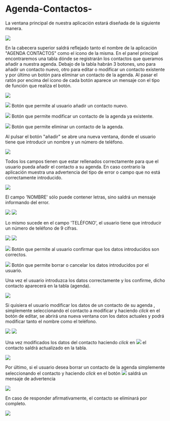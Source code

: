 # Agenda-Contactos-
La ventana principal de nuestra aplicación estará diseñada de la siguiente manera.

![](https://github.com/CAMP09/Agenda-Contactos-/blob/main/GestionContactos/img/imgInicial.png)

En la cabecera superior saldrá reflejado tanto el nombre de la aplicación "AGENDA CONTACTOS" como el icono de la misma.
En el panel principal encontraremos una tabla dónde se registrarán los contactos que queramos añadir a nuestra agenda.
Debajo de la tabla habrán 3 botones, uno para añadir un contacto nuevo, otro para editar o modificar un contacto existente y por último un botón para eliminar un contacto de la agenda. Al pasar el ratón por encima del icono de cada botón aparece un mensaje con el tipo de función que realiza el botón.

![](https://github.com/CAMP09/Agenda-Contactos-/blob/main/GestionContactos/img/img3Iconos.png)

![](https://github.com/CAMP09/Agenda-Contactos-/blob/main/GestionContactos/img/imgAdd.png) Botón que permite al usuario añadir un contacto nuevo.

![](https://github.com/CAMP09/Agenda-Contactos-/blob/main/GestionContactos/img/imgEdit.png) Botón que permite modificar un contacto de la agenda ya existente.

![](https://github.com/CAMP09/Agenda-Contactos-/blob/main/GestionContactos/img/imgDelete.png) Botón que permite eliminar un contacto de la agenda.

Al pulsar el botón "añadir" se abre una nueva ventana, donde el usuario tiene que introducir un nombre y un número de teléfono.

![](https://github.com/CAMP09/Agenda-Contactos-/blob/main/GestionContactos/img/imgNuevoContacto.png)

Todos los campos tienen que estar rellenados correctamente para que el usuario pueda añadir el contacto a su agenda. En caso contrario la aplicación muestra una advertencia del tipo de error o campo que no está correctamente introducido.

![](https://github.com/CAMP09/Agenda-Contactos-/blob/main/GestionContactos/img/imgCamposVacios.png)

El campo 'NOMBRE' sólo puede contener letras, sino saldrá un mensaje informando del error.

![](https://github.com/CAMP09/Agenda-Contactos-/blob/main/GestionContactos/img/imgLetras.png)
![](https://github.com/CAMP09/Agenda-Contactos-/blob/main/GestionContactos/img/imgAdd.png)

Lo mismo sucede en el campo 'TELÉFONO', el usuario tiene que introducir un número de teléfono de 9 cifras.

![](RackMultipart20231128-1-wtcwyf_html_e71dd87361d5465d.png) ![](RackMultipart20231128-1-wtcwyf_html_be2fcdfe5065df79.png)

![](RackMultipart20231128-1-wtcwyf_html_6074b92928bf79d3.png) Botón que permite al usuario confirmar que los datos introducidos son correctos.

![](RackMultipart20231128-1-wtcwyf_html_14973b71cc2b96c0.png) Botón que permite borrar o cancelar los datos introducidos por el usuario.

Una vez el usuario introduzca los datos correctamente y los confirme, dicho contacto aparecerá en la tabla (agenda).

![](RackMultipart20231128-1-wtcwyf_html_de3da24f45fdcb54.png)

Si quisiera el usuario modificar los datos de un contacto de su agenda , simplemente seleccionando el contacto a modificar y haciendo _click_ en el botón de editar, se abrirá una nueva ventana con los datos actuales y podrá modificar tanto el nombre como el teléfono.

![](RackMultipart20231128-1-wtcwyf_html_52dffdd35c6379b3.png) ![](RackMultipart20231128-1-wtcwyf_html_7ae3c5c66a682919.png)

Una vez modificados los datos del contacto haciendo _click_ en ![](RackMultipart20231128-1-wtcwyf_html_eb4a7c45affb5027.png) el contacto saldrá actualizado en la tabla.

![](RackMultipart20231128-1-wtcwyf_html_1e0505ffe2fa3209.png)

Por último, si el usuario desea borrar un contacto de la agenda simplemente seleccionando el contacto y haciendo _click_ en el botón ![](RackMultipart20231128-1-wtcwyf_html_94aba50e54258e74.png) saldrá un mensaje de advertencia

![](RackMultipart20231128-1-wtcwyf_html_f651b416df2e599b.png)

En caso de responder afirmativamente, el contacto se eliminará por completo.

![](RackMultipart20231128-1-wtcwyf_html_3714f65a9b35603d.png)
